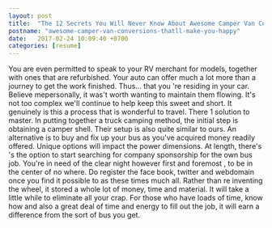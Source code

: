 ```yaml
---
layout: post
title:  "The 12 Secrets You Will Never Know About Awesome Camper Van Conversions Thatll Make You Happy"
postname: "awesome-camper-van-conversions-thatll-make-you-happy"
date:   2017-02-24 10:09:40 +0700
categories: [resume]
---
```

You are even permitted to speak to your RV merchant for models, together with ones that are refurbished. Your auto can offer much a lot more than a journey to get the work finished. Thus... that you 're residing in your car. Believe mepersonally, it was't worth wanting to maintain them flowing. It's not too complex we'll continue to help keep this sweet and short. It genuinely is this a process that is wonderful to travel. There 1 solution to master. In putting together a truck camping method, the initial step is obtaining a camper shell. Their setup is also quite similar to ours. An alternative is to buy and fix up your bus as you've acquired money readily offered. Unique options will impact the power dimensions. At length, there's 's the option to start searching for company sponsorship for the own bus job. You're in need of the clear night however first and foremost , to be in the center of no where. Do register the face book, twitter and webdomain once you find it possible to as these times much all. Rather than re inventing the wheel, it stored a whole lot of money, time and material. It will take a little while to eliminate all your crap. For those who have loads of time, know how and also a great deal of time and energy to fill out the job, it will earn a difference from the sort of bus you get.
